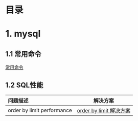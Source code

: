 目录
===

# 1. mysql

## 1.1 常用命令

[常用命令](https://github.com/kangxiaoning/database/blob/master/mysql/command.md)

## 1.2 SQL性能

| **问题描述** | **解决方案** |
| :--- | :---: |
| order by limit performance | [order by limit 解决方案](https://github.com/kangxiaoning/database/blob/master/mysql/sql/limit_performance.md)|
